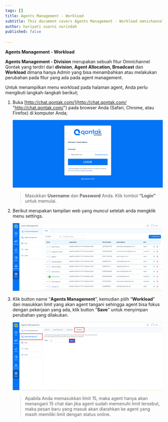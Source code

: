 ```yaml
---
tags: []
title: Agents Management - Workload
subtitle: This document covers Agents Management - Workload omnichannel system
author: hariyati suarni nurindah
published: false

---
```

**Agents Management - Workload**

**Agents Management - Division** merupakan sebuah fitur Omnichannel Qontak yang terdiri dari **division**, **Agent Allocation, Broadcast** dan **Workload** dimana hanya Admin yang bisa menambahkan atau melakukan perubahan pada fitur yang ada pada agent management.

Untuk menampilkan menu workload pada halaman agent, Anda perlu mengikuti langkah-langkah berikut;

1. Buka [http://chat.qontak.com/](http://chat.qontak.com/ "http://chat.qontak.com/") pada browser Anda (Safari, Chrome, atau Firefox) di komputer Anda;

   ![](/uploads/login-qontak-c.png)

   > Masukkan **Username** dan **Password** Anda. Klik tombol **“Login”** untuk memulai.
2. Berikut merupakan tampilan web yang muncul setelah anda mengklik menu settings.

   ![](/uploads/accounma1.PNG)
3. Klik button name "**Agents Management**", kemudian pilih "**Workload**" dan masukkan limit yang akan agent tangani sehingga agent bisa fokus dengan pekerjaan yang ada, klik button "**Save**" untuk menyimpan perubahan yang dilakukan.

   ![](/uploads/workload.PNG)

   > Apabila Anda memasukkan limit 15, maka agent hanya akan menangani 15 chat dan jika agent sudah memenuhi limit tersebut, maka pesan baru yang masuk akan diarahkan ke agent yang masih memiliki limit dengan status online.